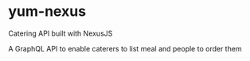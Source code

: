 # yum-nexus
Catering API built with NexusJS

A GraphQL API to enable caterers to list meal and people to order them
